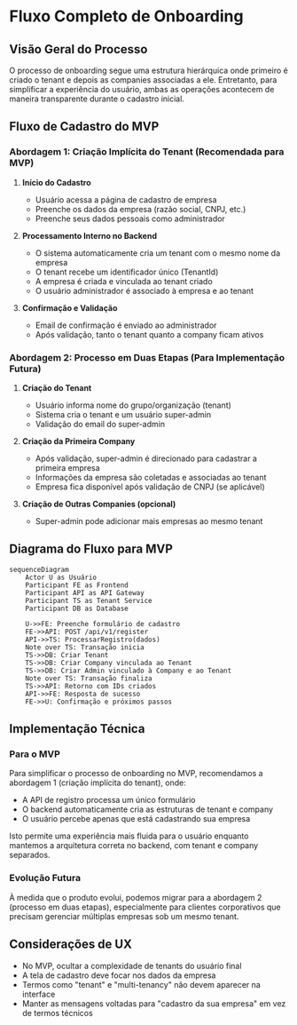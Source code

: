 # Fluxo Completo de Onboarding

## Visão Geral do Processo

O processo de onboarding segue uma estrutura hierárquica onde primeiro é criado o tenant e depois as companies associadas a ele. Entretanto, para simplificar a experiência do usuário, ambas as operações acontecem de maneira transparente durante o cadastro inicial.

## Fluxo de Cadastro do MVP

### Abordagem 1: Criação Implícita do Tenant (Recomendada para MVP)

1. **Início do Cadastro**
   - Usuário acessa a página de cadastro de empresa
   - Preenche os dados da empresa (razão social, CNPJ, etc.)
   - Preenche seus dados pessoais como administrador

2. **Processamento Interno no Backend**
   - O sistema automaticamente cria um tenant com o mesmo nome da empresa
   - O tenant recebe um identificador único (TenantId)
   - A empresa é criada e vinculada ao tenant criado
   - O usuário administrador é associado à empresa e ao tenant

3. **Confirmação e Validação**
   - Email de confirmação é enviado ao administrador
   - Após validação, tanto o tenant quanto a company ficam ativos

### Abordagem 2: Processo em Duas Etapas (Para Implementação Futura)

1. **Criação do Tenant**
   - Usuário informa nome do grupo/organização (tenant)
   - Sistema cria o tenant e um usuário super-admin
   - Validação do email do super-admin

2. **Criação da Primeira Company**
   - Após validação, super-admin é direcionado para cadastrar a primeira empresa
   - Informações da empresa são coletadas e associadas ao tenant
   - Empresa fica disponível após validação de CNPJ (se aplicável)

3. **Criação de Outras Companies (opcional)**
   - Super-admin pode adicionar mais empresas ao mesmo tenant

## Diagrama do Fluxo para MVP

```mermaid
sequenceDiagram
    Actor U as Usuário
    Participant FE as Frontend
    Participant API as API Gateway
    Participant TS as Tenant Service
    Participant DB as Database

    U->>FE: Preenche formulário de cadastro
    FE->>API: POST /api/v1/register
    API->>TS: ProcessarRegistro(dados)
    Note over TS: Transação inicia
    TS->>DB: Criar Tenant
    TS->>DB: Criar Company vinculada ao Tenant
    TS->>DB: Criar Admin vinculado à Company e ao Tenant
    Note over TS: Transação finaliza
    TS->>API: Retorno com IDs criados
    API->>FE: Resposta de sucesso
    FE->>U: Confirmação e próximos passos
```

## Implementação Técnica

### Para o MVP

Para simplificar o processo de onboarding no MVP, recomendamos a abordagem 1 (criação implícita do tenant), onde:

- A API de registro processa um único formulário
- O backend automaticamente cria as estruturas de tenant e company
- O usuário percebe apenas que está cadastrando sua empresa

Isto permite uma experiência mais fluida para o usuário enquanto mantemos a arquitetura correta no backend, com tenant e company separados.

### Evolução Futura

À medida que o produto evolui, podemos migrar para a abordagem 2 (processo em duas etapas), especialmente para clientes corporativos que precisam gerenciar múltiplas empresas sob um mesmo tenant.

## Considerações de UX

- No MVP, ocultar a complexidade de tenants do usuário final
- A tela de cadastro deve focar nos dados da empresa
- Termos como "tenant" e "multi-tenancy" não devem aparecer na interface
- Manter as mensagens voltadas para "cadastro da sua empresa" em vez de termos técnicos
